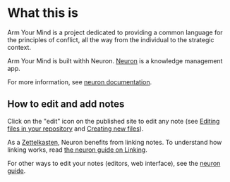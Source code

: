 # What this is

Arm Your Mind is a project dedicated to providing a common language for the principles of conflict, all the way from the individual to the strategic context.

Arm Your Mind is built withh Neuron. [Neuron] is a knowledge management app.

For more information, see [neuron documentation][neuron].

## How to edit and add notes

Click on the "edit" icon on the published site to edit any note (see [Editing files in your repository](https://help.github.com/en/github/managing-files-in-a-repository/editing-files-in-your-repository) and [Creating new files](https://help.github.com/en/github/managing-files-in-a-repository/creating-new-files)).

As a [Zettelkasten](https://en.wikipedia.org/wiki/Zettelkasten), Neuron benefits from linking notes. To understand how linking works, read [the neuron guide on Linking][linking].

For other ways to edit your notes (editors, web interface), see the [neuron guide][create].

[neuron]: https://neuron.zettel.page/
[examples]: https://neuron.zettel.page/examples.html
[linking]: https://neuron.zettel.page/linking.html
[create]: https://neuron.zettel.page/create.html
